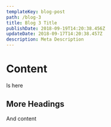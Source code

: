 ```yaml
---
templateKey: blog-post
path: /blog-3
title: Blog 3 Title
publishDate: 2018-09-19T14:20:38.456Z
updateDate: 2018-09-17T14:20:38.457Z
description: Meta Description
---
```

# Content
Is here
## More Headings
And content
